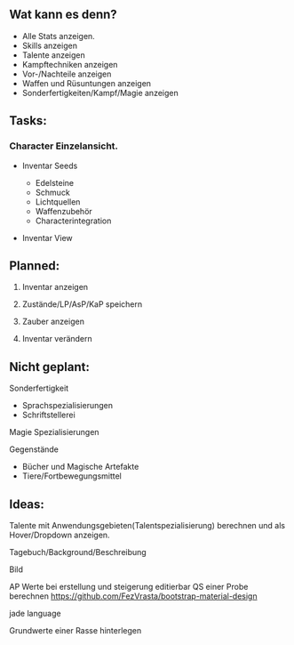 ## Wat kann es denn?

* Alle Stats anzeigen.
* Skills anzeigen
* Talente anzeigen
* Kampftechniken anzeigen
* Vor-/Nachteile anzeigen
* Waffen und Rüsuntungen anzeigen
* Sonderfertigkeiten/Kampf/Magie anzeigen

## Tasks:
### Character Einzelansicht.

* Inventar Seeds
  * Edelsteine
  * Schmuck
  * Lichtquellen
  * Waffenzubehör
  * Characterintegration
 
* Inventar View

## Planned:
1. Inventar anzeigen

1. Zustände/LP/AsP/KaP speichern

1. Zauber anzeigen

1. Inventar verändern

## Nicht geplant:

Sonderfertigkeit 
+ Sprachspezialisierungen
+ Schriftstellerei

Magie Spezialisierungen

Gegenstände
+ Bücher und Magische Artefakte
+ Tiere/Fortbewegungsmittel

## Ideas: 


Talente mit Anwendungsgebieten(Talentspezialisierung) berechnen und als Hover/Dropdown anzeigen.

Tagebuch/Background/Beschreibung

Bild

AP Werte bei erstellung und steigerung editierbar
QS einer Probe berechnen
https://github.com/FezVrasta/bootstrap-material-design

jade language

Grundwerte einer Rasse hinterlegen